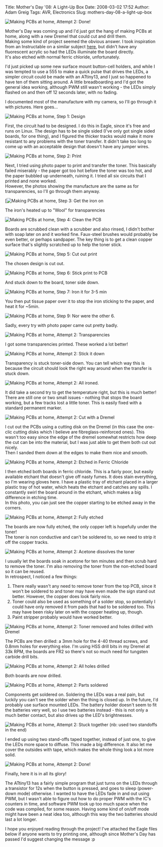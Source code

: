 Title: Mother's Day '08: A Light-Up Box
Date: 2008-03-02 17:52
Author: Adam Greig
Tags: AVR, Electronics
Slug: mothers-day-08-a-light-up-box

![Making PCBs at home, Attempt 2: Done!](http://farm3.static.flickr.com/2209/2304333959_021857e71d.jpg)

Mother's Day was coming up and I'd just got the hang of making PCBs at
home, along with a new Dremel that could cut and drill them.  
Making some kind of project seemed the obvious answer. I took
inspiration from an Instructable on a similar subject [here][], but
didn't have any fluorescent acrylic so had the LEDs illuminate the board
directly.  
It's also etched with normal ferric chloride, unfortunately.

I'd just picked up some new surface mount button-cell holders, and while
I was tempted to use a 555 to make a quick pulse that drives the LEDs, a
simpler circuit could be made with an ATtiny13, and I just so happened
to have ten of them sitting around. A little breadboarding and I'd got
the general idea working, although PWM still wasn't working - the LEDs
simply flashed on and then off 12 seconds later, with no fading.

I documented most of the manufacture with my camera, so I'll go through
it with pictures. Here goes...

![Making PCBs at home, Step 1: Design][]

First, the circuit had to be designed. I do this in Eagle, since it's
free and runs on Linux. The design has to be single sided (I've only got
single sided boards, for one thing), and I figured the thicker tracks
would make it more resistant to any problems with the toner transfer. It
didn't take too long to come up with an acceptable design that doesn't
have any jumper wires.

![Making PCBs at home, Step 2: Print][]

Next, I tried using photo paper to print and transfer the toner. This
basically failed miserably - the paper got too hot before the toner was
too hot, and the paper bubbled up underneath, ruining it. I tried all
six circuits that I printed and none worked.  
However, the photos showing the manufacture are the same as for
transparencies, so I'll go through them anyway.

[![Making PCBs at home, Step 3: Get the iron on][]

The iron's heated up to "Wool" for transparencies

![Making PCBs at home, Step 4: Clean the PCB][]

Boards are scrubbed clean with a scrubber and also rinsed, I didn't
bother with soap later on and it worked fine. Faux-steel brushes would
probably be even better, or perhaps sandpaper. The key thing is to get a
clean copper surface that's slightly scratched up to help the toner
stick.

![Making PCBs at home, Step 5: Cut out print][]

The chosen design is cut out.

![Making PCBs at home, Step 6: Stick print to PCB][]

And stuck down to the board, toner side down.

![Making PCBs at home, Step 7: Iron it for 3-5 min][]

You then put tissue paper over it to stop the iron sticking to the
paper, and heat it for \~5min.

![Making PCBs at home, Step 9: Nor were the other 6.][]

Sadly, every try with photo paper came out pretty badly.

![Making PCBs at home, Attempt 2: Transparencies][]

I got some transparencies printed. These worked a lot better!

![Making PCBs at home, Attempt 2: Stick it down][]

Transparency is stuck toner-side down. You can tell which way this is
because the circuit should look the right way around when the transfer
is stuck down.

![Making PCBs at home, Attempt 2: All ironed.][]

It did take a second try to get the temperature right, but this is much
better!  
There are still one or two small issues - nothing that stops the board
working, but a few tracks lost a little toner. This is easily fixed with
a standard permanent marker.

![Making PCBs at home, Attempt 2: Cut with a Dremel][]

I cut out the PCBs using a cutting disk on the Dremel (in this case the
one-clic cutting disks which I believe are fibreglass-reinforced ones).
This wasn't too easy since the edge of the dremel somewhat restricts how
deep the cut can be into the material, but I was just able to get them
both cut out nicely.  
Then I sanded them down at the edges to make them nice and smooth.

![Making PCBs at home, Attempt 2: Etched in Ferric Chloride][]

I then etched both boards in ferric chloride. This is a fairly poor, but
easily available etchant that doesn't give off nasty fumes. It does
stain everything, so I'm wearing gloves here. I have a plastic tray of
etchant placed in a larger plastic tray of hot water, which heats the
etchant and catches any spills. I constantly swirl the board around in
the etchant, which makes a big difference in etching time.  
In this photo, you can just see the copper starting to be etched away
in the corners.

![Making PCBs at home, Attempt 2: Fully etched][]

The boards are now fully etched, the only copper left is hopefully under
the toner!  
The toner is non conductive and can't be soldered to, so we need to
strip it off the copper tracks.

![Making PCBs at home, Attempt 2: Acetone dissolves the toner][]

I usually let the boards soak in acetone for ten minutes and then scrub
hard to remove the toner. I'm also removing the toner from the
non-etched board so it can be reused.  
In retrospect, I noticed a few things:  
1) There really wasn't any need to remove toner from the top PCB, since
it won't be soldered to and toner may have even made the sign stand out
better. However, the copper does look fairly nice.  
2) Toner could also be used as something of a solder stop, so
potentially I could have only removed it from pads that had to be
soldered too. This may have been risky later on with the copper heating
up, though.  
3) Paint stripper probably would have worked better.

![Making PCBs at home, Attempt 2: Toner removed and holes drilled with Dremel][]

The PCBs are then drilled: a 3mm hole for the 4-40 thread screws, and
0.8mm holes for everything else. I'm using HSS drill bits in my Dremel
at 33k RPM, the boards are FR2 so there's not so much need for tungsten
carbide drill bits.

![Making PCBs at home, Attempt 2: All holes drilled][]

Both boards are now drilled.

![Making PCBs at home, Attempt 2: Parts soldered][]

Components get soldered on. Soldering the LEDs was a real pain, but
luckily you can't see the solder when the thing is closed up. In the
future, I'd probably use surface mounted LEDs. The battery holder
doesn't seem to fit the batteries very well, so I use two batteries
instead - this is not only a much better contact, but also drives up the
LED's brightnesses.

![Making PCBs at home, Attempt 2: Stuck together (nb: used two standoffs in the end)][]

I ended up using two stand-offs taped together, instead of just one, to
give the LEDs more space to diffuse. This made a big difference. It also
let me cover the outsides with tape, which makes the whole thing look a
lot more solid.

![Making PCBs at home, Attempt 2: Done!][]

Finally, here it is in all its glory!

The ATtiny13 has a fairly simple program that just turns on the LEDs
through a transistor for 12s when the button is pressed, and goes to
sleep (power-down mode) otherwise. I wanted to have the LEDs fade in and
out using PWM, but I wasn't able to figure out how to do proper PWM with
the IC's counters in time, and software PWM took up too much space when
the code was compiled, for some reason. Having some kind of on/off mode
might have been a neat idea too, although this way the two batteries
should last a lot longer.

I hope you enjoyed reading through the project! I've attached the Eagle
files below if anyone wants to try printing one, although since Mother's
Day has passed I'd suggest changing the message :p

  [Making PCBs at home, Attempt 2: Done!]: http://farm3.static.flickr.com/2209/2304333959_021857e71d.jpg
  [here]: http://www.instructables.com/id/UVIL-Backlit-Blacklight-Nightlight-or-SteamPunk-
  [Making PCBs at home, Step 1: Design]: http://farm4.static.flickr.com/3256/2299143684_490e63f3bb.jpg
  [Making PCBs at home, Step 2: Print]: http://farm4.static.flickr.com/3014/2298349919_b49f21266e.jpg
  [Making PCBs at home, Step 3: Get the iron on]: http://farm4.static.flickr.com/3277/2298351685_1d0e9cfd7f.jpg
  [Making PCBs at home, Step 4: Clean the PCB]: http://farm4.static.flickr.com/3083/2298354343_6249112815.jpg
  [Making PCBs at home, Step 5: Cut out print]: http://farm4.static.flickr.com/3238/2298357307_46acd42ff1.jpg
  [Making PCBs at home, Step 6: Stick print to PCB]: http://farm4.static.flickr.com/3287/2299155116_95965583a8.jpg
  [Making PCBs at home, Step 7: Iron it for 3-5 min]: http://farm4.static.flickr.com/3101/2298361473_c7f7795a90.jpg
  [Making PCBs at home, Step 9: Nor were the other 6.]: http://farm4.static.flickr.com/3232/2299161968_f6ee093322.jpg
  [Making PCBs at home, Attempt 2: Transparencies]: http://farm3.static.flickr.com/2017/2305058162_191fe63821.jpg
  [Making PCBs at home, Attempt 2: Stick it down]: http://farm4.static.flickr.com/3191/2304263567_2df3d6c2c6.jpg
  [Making PCBs at home, Attempt 2: All ironed.]: http://farm3.static.flickr.com/2417/2304270631_c45364370a.jpg
  [Making PCBs at home, Attempt 2: Cut with a Dremel]: http://farm4.static.flickr.com/3042/2304274529_3026224509.jpg
  [Making PCBs at home, Attempt 2: Etched in Ferric Chloride]: http://farm3.static.flickr.com/2358/2304278037_16a940c344.jpg
  [Making PCBs at home, Attempt 2: Fully etched]: http://farm3.static.flickr.com/2107/2304281841_80cb02ffe7.jpg
  [Making PCBs at home, Attempt 2: Acetone dissolves the toner]: http://farm3.static.flickr.com/2089/2304285407_dfea001636.jpg
  [Making PCBs at home, Attempt 2: Toner removed and holes drilled with Dremel]: http://farm4.static.flickr.com/3092/2304288909_44234a1879.jpg
  [Making PCBs at home, Attempt 2: All holes drilled]: http://farm4.static.flickr.com/3269/2305091166_c1cb801cca.jpg
  [Making PCBs at home, Attempt 2: Parts soldered]: http://farm3.static.flickr.com/2402/2305097638_dda24bb51e.jpg
  [Making PCBs at home, Attempt 2: Stuck together (nb: used two standoffs in the end)]: http://farm3.static.flickr.com/2057/2305122182_773446458f.jpg
